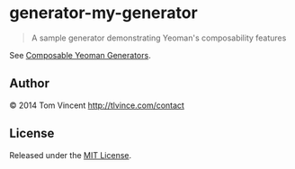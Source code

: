 # generator-my-generator

> A sample generator demonstrating Yeoman's composability features

See [Composable Yeoman Generators][1].

## Author

© 2014 Tom Vincent <http://tlvince.com/contact>

## License

Released under the [MIT License][mit].

[1]: http://tlvince.com/composable-yeoman-generators
[mit]: http://tlvince.mit-license.org

